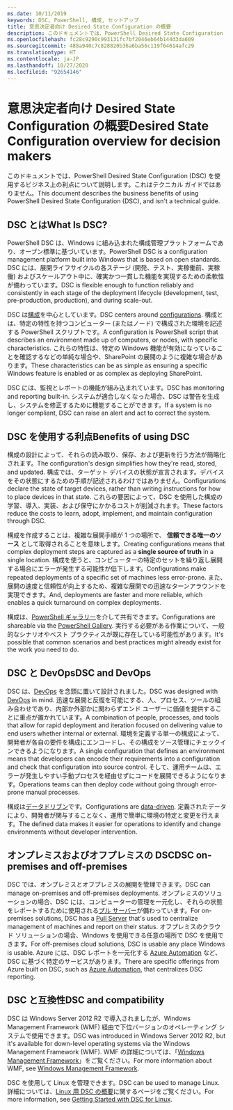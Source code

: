 ```yaml
---
ms.date: 10/11/2019
keywords: DSC, PowerShell, 構成, セットアップ
title: 意思決定者向け Desired State Configuration の概要
description: このドキュメントでは、PowerShell Desired State Configuration (DSC) を使用するビジネス上の利点について説明します。これはテクニカル ガイドではありません。
ms.openlocfilehash: fc28c9290c993131fc7bf2046eb64b144d3da609
ms.sourcegitcommit: 488a940c7c828820b36a6ba56c119f64614afc29
ms.translationtype: HT
ms.contentlocale: ja-JP
ms.lasthandoff: 10/27/2020
ms.locfileid: "92654146"
---
```

# <a name="desired-state-configuration-overview-for-decision-makers"></a><span data-ttu-id="0b3ee-104">意思決定者向け Desired State Configuration の概要</span><span class="sxs-lookup"><span data-stu-id="0b3ee-104">Desired State Configuration overview for decision makers</span></span>

<span data-ttu-id="0b3ee-105">このドキュメントでは、PowerShell Desired State Configuration (DSC) を使用するビジネス上の利点について説明します。これはテクニカル ガイドではありません。</span><span class="sxs-lookup"><span data-stu-id="0b3ee-105">This document describes the business benefits of using PowerShell Desired State Configuration (DSC), and isn't a technical guide.</span></span>

## <a name="what-is-dsc"></a><span data-ttu-id="0b3ee-106">DSC とは</span><span class="sxs-lookup"><span data-stu-id="0b3ee-106">What Is DSC?</span></span>

<span data-ttu-id="0b3ee-107">PowerShell DSC は、Windows に組み込まれた構成管理プラットフォームであり、オープン標準に基づいています。</span><span class="sxs-lookup"><span data-stu-id="0b3ee-107">PowerShell DSC is a configuration management platform built into Windows that is based on open standards.</span></span> <span data-ttu-id="0b3ee-108">DSC には、展開ライフサイクルの各ステージ (開発、テスト、実稼働前、実稼働) およびスケールアウト中に、確実かつ一貫した機能を実現するための柔軟性が備わっています。</span><span class="sxs-lookup"><span data-stu-id="0b3ee-108">DSC is flexible enough to function reliably and consistently in each stage of the deployment lifecycle (development, test, pre-production, production), and during scale-out.</span></span>

<span data-ttu-id="0b3ee-109">DSC は[構成](../configurations/configurations.md)を中心としています。</span><span class="sxs-lookup"><span data-stu-id="0b3ee-109">DSC centers around [configurations](../configurations/configurations.md).</span></span> <span data-ttu-id="0b3ee-110">構成とは、特定の特性を持つコンピューター (またはノード) で構成された環境を記述する PowerShell スクリプトです。</span><span class="sxs-lookup"><span data-stu-id="0b3ee-110">A configuration is PowerShell script that describes an environment made up of computers, or nodes, with specific characteristics.</span></span> <span data-ttu-id="0b3ee-111">これらの特性は、特定の Windows 機能が有効になっていることを確認するなどの単純な場合や、SharePoint の展開のように複雑な場合があります。</span><span class="sxs-lookup"><span data-stu-id="0b3ee-111">These characteristics can be as simple as ensuring a specific Windows feature is enabled or as complex as deploying SharePoint.</span></span>

<span data-ttu-id="0b3ee-112">DSC には、監視とレポートの機能が組み込まれています。</span><span class="sxs-lookup"><span data-stu-id="0b3ee-112">DSC has monitoring and reporting built-in.</span></span> <span data-ttu-id="0b3ee-113">システムが適合しなくなった場合、DSC は警告を生成し、システムを修正するために機能することができます。</span><span class="sxs-lookup"><span data-stu-id="0b3ee-113">If a system is no longer compliant, DSC can raise an alert and act to correct the system.</span></span>

## <a name="benefits-of-using-dsc"></a><span data-ttu-id="0b3ee-114">DSC を使用する利点</span><span class="sxs-lookup"><span data-stu-id="0b3ee-114">Benefits of using DSC</span></span>

<span data-ttu-id="0b3ee-115">構成の設計によって、それらの読み取り、保存、および更新を行う方法が簡略化されます。</span><span class="sxs-lookup"><span data-stu-id="0b3ee-115">The configuration's design simplifies how they're read, stored, and updated.</span></span> <span data-ttu-id="0b3ee-116">構成では、ターゲット デバイスの状態が宣言されます。デバイスをその状態にするための手順が記述されるわけではありません。</span><span class="sxs-lookup"><span data-stu-id="0b3ee-116">Configurations declare the state of target devices, rather than writing instructions for how to place devices in that state.</span></span> <span data-ttu-id="0b3ee-117">これらの要因によって、DSC を使用した構成の学習、導入、実装、および保守にかかるコストが削減されます。</span><span class="sxs-lookup"><span data-stu-id="0b3ee-117">These factors reduce the costs to learn, adopt, implement, and maintain configuration through DSC.</span></span>

<span data-ttu-id="0b3ee-118">構成を作成することは、複雑な展開手順が 1 つの場所で、 **信頼できる唯一のソース** として取得されることを意味します。</span><span class="sxs-lookup"><span data-stu-id="0b3ee-118">Creating configurations means that complex deployment steps are captured as a **single source of truth** in a single location.</span></span> <span data-ttu-id="0b3ee-119">構成を使うと、コンピューターの特定のセットを繰り返し展開する場合にエラーが発生する可能性が低下します。</span><span class="sxs-lookup"><span data-stu-id="0b3ee-119">Configurations make repeated deployments of a specific set of machines less error-prone.</span></span> <span data-ttu-id="0b3ee-120">また、展開の速度と信頼性が向上するため、複雑な展開での迅速なターンアラウンドを実現できます。</span><span class="sxs-lookup"><span data-stu-id="0b3ee-120">And, deployments are faster and more reliable, which enables a quick turnaround on complex deployments.</span></span>

<span data-ttu-id="0b3ee-121">構成は、[PowerShell ギャラリー](https://powershellgallery.com)を介して共有できます。</span><span class="sxs-lookup"><span data-stu-id="0b3ee-121">Configurations are shareable via the [PowerShell Gallery](https://powershellgallery.com).</span></span> <span data-ttu-id="0b3ee-122">実行する必要がある作業について、一般的なシナリオやベスト プラクティスが既に存在している可能性があります。</span><span class="sxs-lookup"><span data-stu-id="0b3ee-122">It's possible that common scenarios and best practices might already exist for the work you need to do.</span></span>

## <a name="dsc-and-devops"></a><span data-ttu-id="0b3ee-123">DSC と DevOps</span><span class="sxs-lookup"><span data-stu-id="0b3ee-123">DSC and DevOps</span></span>

<span data-ttu-id="0b3ee-124">DSC は、[DevOps](/archive/blogs/ashleymcglone/devops-for-n00bs-ie-windows-people-like-me) を念頭に置いて設計されました。</span><span class="sxs-lookup"><span data-stu-id="0b3ee-124">DSC was designed with [DevOps](/archive/blogs/ashleymcglone/devops-for-n00bs-ie-windows-people-like-me) in mind.</span></span> <span data-ttu-id="0b3ee-125">迅速な展開と反復を可能にする、人、プロセス、ツールの組み合わせであり、内部か外部かに関わらずエンド ユーザーに価値を提供することに重点が置かれています。</span><span class="sxs-lookup"><span data-stu-id="0b3ee-125">A combination of people, processes, and tools that allow for rapid deployment and iteration focused on delivering value to end users whether internal or external.</span></span> <span data-ttu-id="0b3ee-126">環境を定義する単一の構成によって、開発者が各自の要件を構成にエンコードし、その構成をソース管理にチェックインできるようになります。</span><span class="sxs-lookup"><span data-stu-id="0b3ee-126">A single configuration that defines an environment means that developers can encode their requirements into a configuration and check that configuration into source control.</span></span> <span data-ttu-id="0b3ee-127">そして、運用チームは、エラーが発生しやすい手動プロセスを経由せずにコードを展開できるようになります。</span><span class="sxs-lookup"><span data-stu-id="0b3ee-127">Operations teams can then deploy code without going through error-prone manual processes.</span></span>

<span data-ttu-id="0b3ee-128">構成は[データドリブン](../configurations/configData.md)です。</span><span class="sxs-lookup"><span data-stu-id="0b3ee-128">Configurations are [data-driven](../configurations/configData.md).</span></span> <span data-ttu-id="0b3ee-129">定義されたデータにより、開発者が関与することなく、運用で簡単に環境の特定と変更を行えます。</span><span class="sxs-lookup"><span data-stu-id="0b3ee-129">The defined data makes it easier for operations to identify and change environments without developer intervention.</span></span>

## <a name="dsc-on-premises-and-off-premises"></a><span data-ttu-id="0b3ee-130">オンプレミスおよびオフプレミスの DSC</span><span class="sxs-lookup"><span data-stu-id="0b3ee-130">DSC on-premises and off-premises</span></span>

<span data-ttu-id="0b3ee-131">DSC では、オンプレミスとオフプレミスの展開を管理できます。</span><span class="sxs-lookup"><span data-stu-id="0b3ee-131">DSC can manage on-premises and off-premises deployments.</span></span> <span data-ttu-id="0b3ee-132">オンプレミスのソリューションの場合、DSC には、コンピューターの管理を一元化し、それらの状態をレポートするために使用される[プル サーバー](../pull-server/pullServer.md)が備わっています。</span><span class="sxs-lookup"><span data-stu-id="0b3ee-132">For on-premises solutions, DSC has a [Pull Server](../pull-server/pullServer.md) that's used to centralize management of machines and report on their status.</span></span> <span data-ttu-id="0b3ee-133">オフプレミスのクラウド ソリューションの場合、Windows を使用できる任意の場所で DSC を使用できます。</span><span class="sxs-lookup"><span data-stu-id="0b3ee-133">For off-premises cloud solutions, DSC is usable any place Windows is usable.</span></span>
<span data-ttu-id="0b3ee-134">Azure には、DSC レポートを一元化する [Azure Automation](/azure/automation) など、DSC に基づく特定のサービスがあります。</span><span class="sxs-lookup"><span data-stu-id="0b3ee-134">There are specific offerings from Azure built on DSC, such as [Azure Automation](/azure/automation), that centralizes DSC reporting.</span></span>

## <a name="dsc-and-compatibility"></a><span data-ttu-id="0b3ee-135">DSC と互換性</span><span class="sxs-lookup"><span data-stu-id="0b3ee-135">DSC and compatibility</span></span>

<span data-ttu-id="0b3ee-136">DSC は Windows Server 2012 R2 で導入されましたが、Windows Management Framework (WMF) 経由で下位バージョンのオペレーティング システムで使用できます。</span><span class="sxs-lookup"><span data-stu-id="0b3ee-136">DSC was introduced in Windows Server 2012 R2, but it's available for down-level operating systems via the Windows Management Framework (WMF).</span></span> <span data-ttu-id="0b3ee-137">WMF の詳細については、「[Windows Management Framework](/powershell/scripting/wmf/overview)」をご覧ください。</span><span class="sxs-lookup"><span data-stu-id="0b3ee-137">For more information about WMF, see [Windows Management Framework](/powershell/scripting/wmf/overview).</span></span>

<span data-ttu-id="0b3ee-138">DSC を使用して Linux を管理できます。</span><span class="sxs-lookup"><span data-stu-id="0b3ee-138">DSC can be used to manage Linux.</span></span> <span data-ttu-id="0b3ee-139">詳細については、[Linux 用 DSC の概要](../getting-started/lnxGettingStarted.md)に関するページをご覧ください。</span><span class="sxs-lookup"><span data-stu-id="0b3ee-139">For more information, see [Getting Started with DSC for Linux](../getting-started/lnxGettingStarted.md).</span></span>
